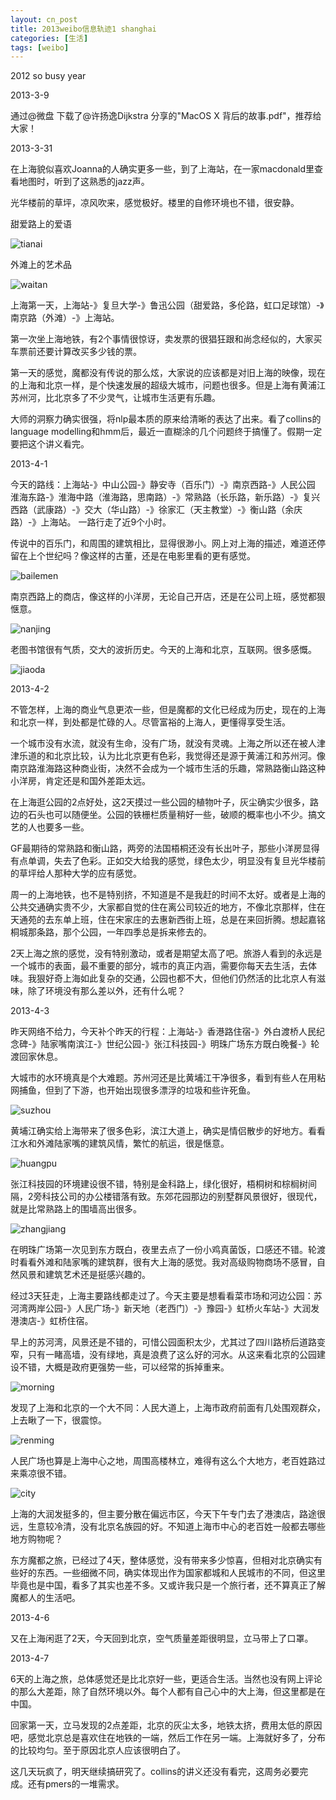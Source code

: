 ```yaml
---
layout: cn_post
title: 2013weibo信息轨迹1 shanghai
categories: [生活]
tags: [weibo]
---
```


2012 so busy year

2013-3-9

通过@微盘 下载了@许扬逸Dijkstra 分享的"MacOS X 背后的故事.pdf"，推荐给大家！ 

2013-3-31 

在上海貌似喜欢Joanna的人确实更多一些，到了上海站，在一家macdonald里查看地图时，听到了这熟悉的jazz声。

光华楼前的草坪，凉风吹来，感觉极好。楼里的自修环境也不错，很安静。

甜爱路上的爱语

![tianai](/images/2013-03-weibo-tianai-road.jpg)

外滩上的艺术品

![waitan](/images/2013-03-weibo-waitan.jpg)

上海第一天，上海站-》复旦大学-》鲁迅公园（甜爱路，多伦路，虹口足球馆）-》南京路（外滩）-》上海站。

第一次坐上海地铁，有2个事情很惊讶，卖发票的很猖狂跟和尚念经似的，大家买车票前还要计算改买多少钱的票。

第一天的感觉，魔都没有传说的那么炫，大家说的应该都是对旧上海的映像，现在的上海和北京一样，是个快速发展的超级大城市，问题也很多。但是上海有黄浦江苏州河，比北京多了不少灵气，让城市生活更有乐趣。

大师的洞察力确实很强，将nlp最本质的原来给清晰的表达了出来。看了collins的language modelling和hmm后，最近一直糊涂的几个问题终于搞懂了。假期一定要把这个讲义看完。

2013-4-1 

今天的路线：上海站-》中山公园-》静安寺（百乐门）-》南京西路-》人民公园 淮海东路-》淮海中路（淮海路，思南路）-》常熟路（长乐路，新乐路）-》复兴西路（武康路）-》交大（华山路）-》徐家汇（天主教堂）-》衡山路（余庆路）-》上海站。 一路行走了近9个小时。

传说中的百乐门，和周围的建筑相比，显得很渺小。网上对上海的描述，难道还停留在上个世纪吗？像这样的古董，还是在电影里看的更有感觉。

![bailemen](/images/2013-04-weibo-bailemen.jpg)

南京西路上的商店，像这样的小洋房，无论自己开店，还是在公司上班，感觉都狠惬意。

![nanjing](/images/2013-04-weibo-nanjing-road.jpg)

老图书馆很有气质，交大的波折历史。今天的上海和北京，互联网。很多感慨。

![jiaoda](/images/2013-04-weibo-jiaoda.jpg)

2013-4-2

不管怎样，上海的商业气息更浓一些，但是魔都的文化已经成为历史，现在的上海和北京一样，到处都是忙碌的人。尽管富裕的上海人，更懂得享受生活。

一个城市没有水流，就没有生命，没有广场，就没有灵魂。上海之所以还在被人津津乐道的和北京比较，认为比北京更有色彩，我觉得还是源于黄浦江和苏州河。像南京路淮海路这种商业街，决然不会成为一个城市生活的乐趣，常熟路衡山路这种小洋房，肯定还是和国外差距太远。

在上海逛公园的2点好处，这2天摸过一些公园的植物叶子，灰尘确实少很多，路边的石头也可以随便坐。公园的铁栅栏质量稍好一些，破顺的概率也小不少。搞文艺的人也要多一些。

GF最期待的常熟路和衡山路，两旁的法国梧桐还没有长出叶子，那些小洋房显得有点单调，失去了色彩。正如交大给我的感觉，绿色太少，明显没有复旦光华楼前的草坪给人那种大学的应有感觉。

周一的上海地铁，也不是特别挤，不知道是不是我赶的时间不太好。或者是上海的公共交通确实贵不少，大家都自觉的住在离公司较近的地方，不像北京那样，住在天通苑的去东单上班，住在宋家庄的去惠新西街上班，总是在来回折腾。想起嘉铭桐城那条路，那个公园，一年四季总是拆来修去的。

2天上海之旅的感觉，没有特别激动，或者是期望太高了吧。旅游人看到的永远是一个城市的表面，最不重要的部分，城市的真正内涵，需要你每天去生活，去体味。我狠好奇上海如此复杂的交通，公园也都不大，但他们仍然活的比北京人有滋味，除了环境没有那么差以外，还有什么呢？

2013-4-3

昨天网络不给力，今天补个昨天的行程：上海站-》香港路住宿-》外白渡桥人民纪念碑-》陆家嘴南滨江-》世纪公园-》张江科技园-》明珠广场东方既白晚餐-》轮渡回家休息。

大城市的水环境真是个大难题。苏州河还是比黄埔江干净很多，看到有些人在用粘网捕鱼，但到了下游，也开始出现很多漂浮的垃圾和些许死鱼。

![suzhou](/images/2013-04-weibo-suzhou-river.jpg)

黄埔江确实给上海带来了很多色彩，滨江大道上，确实是情侣散步的好地方。看看江水和外滩陆家嘴的建筑风情，繁忙的航运，很是惬意。

![huangpu](/images/2013-04-weibo-huangpu-jiang.jpg)

张江科技园的环境建设很不错，特别是金科路上，绿化很好，梧桐树和棕榈树间隔，2旁科技公司的办公楼错落有致。东郊花园那边的别墅群风景很好，很现代，就是比常熟路上的围墙高出很多。

![zhangjiang](/images/2013-04-weibo-zhangjiang.jpg)

在明珠广场第一次见到东方既白，夜里去点了一份小鸡真菌饭，口感还不错。轮渡时看看外滩和陆家嘴的建筑群，很有大上海的感觉。我对高级购物商场不感冒，自然风景和建筑艺术还是挺感兴趣的。

经过3天狂走，上海主要路线都走过了。今天主要是想看看菜市场和河边公园：苏河湾两岸公园-》人民广场-》新天地（老西门）-》豫园-》虹桥火车站-》大润发港澳店-》虹桥住宿。

早上的苏河湾，风景还是不错的，可惜公园面积太少，尤其过了四川路桥后道路变窄，只有一睹高墙，没有绿地，真是浪费了这么好的河水。从这来看北京的公园建设不错，大概是政府更强势一些，可以经常的拆掉重来。

![morning](/images/2013-04-weibo-morning.jpg)

发现了上海和北京的一个大不同：人民大道上，上海市政府前面有几处围观群众，上去瞅了一下，很震惊。

![renming](/images/2013-04-weibo-renming-road.jpg)

人民广场也算是上海中心之地，周围高楼林立，难得有这么个大地方，老百姓路过来乘凉很不错。

![city](/images/2013-04-weibo-city.jpg)

上海的大润发挺多的，但主要分散在偏远市区，今天下午专门去了港澳店，路途很远，生意较冷清，没有北京名族园的好。不知道上海市中心的老百姓一般都去哪些地方购物呢？

东方魔都之旅，已经过了4天，整体感觉，没有带来多少惊喜，但相对北京确实有些好的东西。一些细微不同，确实体现出作为国家都城和人民城市的不同，但这里毕竟也是中国，看多了其实也差不多。又或许我只是一个旅行者，还不算真正了解魔都人的生活吧。

2013-4-6

又在上海闲逛了2天，今天回到北京，空气质量差距很明显，立马带上了口罩。

2013-4-7

6天的上海之旅，总体感觉还是比北京好一些，更适合生活。当然也没有网上评论的那么大差距，除了自然环境以外。每个人都有自己心中的大上海，但这里都是在中国。

回家第一天，立马发现的2点差距，北京的灰尘太多，地铁太挤，费用太低的原因吧，感觉北京总是喜欢住在地铁的一端，然后工作在另一端。上海就好多了，分布的比较均匀。至于原因北京人应该很明白了。

这几天玩疯了，明天继续搞研究了。collins的讲义还没有看完，这周务必要完成。还有pmers的一堆需求。


